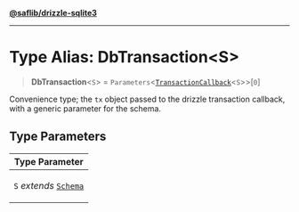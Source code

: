 [**@saflib/drizzle-sqlite3**](../../index.md)

***

# Type Alias: DbTransaction\<S\>

> **DbTransaction**\<`S`\> = `Parameters`\<[`TransactionCallback`](TransactionCallback.md)\<`S`\>\>\[`0`\]

Convenience type; the `tx` object passed to the drizzle transaction callback,
with a generic parameter for the schema.

## Type Parameters

<table>
<thead>
<tr>
<th>Type Parameter</th>
</tr>
</thead>
<tbody>
<tr>
<td>

`S` *extends* [`Schema`](Schema.md)

</td>
</tr>
</tbody>
</table>
